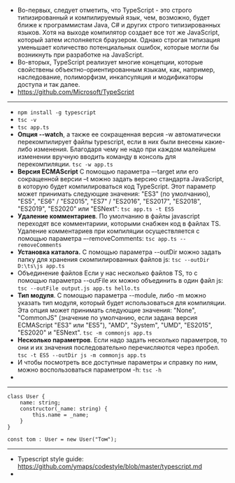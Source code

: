 - Во-первых, следует отметить, что TypeScript - это строго типизированный и компилируемый язык, чем, возможно, будет ближе к программистам Java, C# и других строго типизированных языков. Хотя на выходе компилятор создает все тот же JavaScript, который затем исполняется браузером. Однако строгая типизация уменьшает количество потенциальных ошибок, которые могли бы возникнуть при разработке на JavaScript.
- Во-вторых, TypeScript реализует многие концепции, которые свойствены объектно-ориентированным языкам, как, например, наследование, полиморфизм, инкапсуляция и модификаторы доступа и так далее.
- https://github.com/Microsoft/TypeScript
----------------------------------------------------------------
- ```npm install -g typescript```
- ```tsc -v```
- ```tsc app.ts```
- **Опция --watch**, а также ее сокращенная версия -w автоматически перекомпилирует файлы typescript, если в них были внесены какие-либо изменения. Благодаря чему не надо при каждом малейшем изменении вручную вводить команду в консоль для перекомпиляции.
```tsc -w app.ts```
- **Версия ECMAScript**
С помощью параметра –-target или его сокращенной версии –t можно задать версию стандарта JavaScript, в которую будет компилироваться код TypeScript. Этот параметр может принимать следующие значения: "ES3" (по умолчанию), "ES5", "ES6" / "ES2015", "ES7" / "ES2016", "ES2017", "ES2018", "ES2019", "ES2020" или "ESNext":
```tsc app.ts -t ES5```
- **Удаление комментариев**. По умолчанию в файлы javascript переходят все комментариии, которыми снабжен код в файлах TS. Удаление комментариев при компиляции осуществляется с помощью параметра –-removeComments:
```tsc app.ts --removeComments```
- **Установка каталога.** С помощью параметра --outDir можно задать папку для хранения скомпилированных файлов js:
```tsc --outDir D:\ts\js app.ts```
- Объединение файлов
Если у нас несколько файлов TS, то с помощью параметра --outFile их можно объединить в один файл js:
```tsc --outFile output.js app.ts hello.ts```
- **Тип модуля**. С помощью параметра --module, либо -m можно указать тип модуля, который будет использоваться для компиляции. Эта опция может принимать следующие значения: "None", "CommonJS" (значение по умолчанию, если задана версия ECMAScript "ES3" или "ES5"), "AMD", "System", "UMD", "ES2015", "ES2020" и "ESNext".
```tsc -m commonjs app.ts```
- **Несколько параметров**. Если надо задать несколько параметров, то они и их значения последовательно перечисляются через пробел.
```tsc -t ES5 --outDir js -m commonjs app.ts```
- И чтобы посмотреть все доступные параметры и справку по ним, можно воспользоваться параметром -h:
```tsc -h```
- 
---
```
class User {
    name: string;
    constructor(_name: string) {          
        this.name = _name;
    }
}

const tom : User = new User("Том");
```
---
- Typescript style guide: https://github.com/ymaps/codestyle/blob/master/typescript.md
- 
